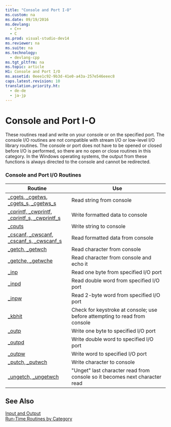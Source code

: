 ```yaml
---
title: "Console and Port I-O"
ms.custom: na
ms.date: 09/19/2016
ms.devlang: 
  - C++
  - C
ms.prod: visual-studio-dev14
ms.reviewer: na
ms.suite: na
ms.technology: 
  - devlang-cpp
ms.tgt_pltfrm: na
ms.topic: article
H1: Console and Port I/O
ms.assetid: 0eee1c92-9b3d-41e0-a43a-257e546eeec8
caps.latest.revision: 10
translation.priority.ht: 
  - de-de
  - ja-jp
---
```

# Console and Port I-O
These routines read and write on your console or on the specified port. The console I/O routines are not compatible with stream I/O or low-level I/O library routines. The console or port does not have to be opened or closed before I/O is performed, so there are no open or close routines in this category. In the Windows operating systems, the output from these functions is always directed to the console and cannot be redirected.  
  
### Console and Port I/O Routines  
  
|Routine|Use|  
|-------------|---------|  
|[_cgets, _cgetws](../vs140/_cgets--_cgetws.md), [_cgets_s, _cgetws_s](../vs140/_cgets_s--_cgetws_s.md)|Read string from console|  
|[_cprintf, _cwprintf](../vs140/_cprintf--_cprintf_l--_cwprintf--_cwprintf_l.md), [_cprintf_s, _cwprintf_s](../vs140/_cprintf_s--_cprintf_s_l--_cwprintf_s--_cwprintf_s_l.md)|Write formatted data to console|  
|[_cputs](../vs140/_cputs--_cputws.md)|Write string to console|  
|[_cscanf, _cwscanf](../vs140/_cscanf--_cscanf_l--_cwscanf--_cwscanf_l.md), [_cscanf_s, _cwscanf_s](../vs140/_cscanf_s--_cscanf_s_l--_cwscanf_s--_cwscanf_s_l.md)|Read formatted data from console|  
|[_getch, _getwch](../vs140/_getch--_getwch.md)|Read character from console|  
|[_getche, _getwche](../vs140/_getch--_getwch.md)|Read character from console and echo it|  
|[_inp](../vs140/_inp--_inpw--_inpd.md)|Read one byte from specified I/O port|  
|[_inpd](../vs140/_inp--_inpw--_inpd.md)|Read double word from specified I/O port|  
|[_inpw](../vs140/_inp--_inpw--_inpd.md)|Read 2-byte word from specified I/O port|  
|[_kbhit](../vs140/_kbhit.md)|Check for keystroke at console; use before attempting to read from console|  
|[_outp](../vs140/_outp--_outpw--_outpd.md)|Write one byte to specified I/O port|  
|[_outpd](../vs140/_outp--_outpw--_outpd.md)|Write double word to specified I/O port|  
|[_outpw](../vs140/_outp--_outpw--_outpd.md)|Write word to specified I/O port|  
|[_putch, _putwch](../vs140/_putch--_putwch.md)|Write character to console|  
|[_ungetch, _ungetwch](../vs140/_ungetch--_ungetwch--_ungetch_nolock--_ungetwch_nolock.md)|"Unget" last character read from console so it becomes next character read|  
  
## See Also  
 [Input and Output](../vs140/Input-and-Output.md)   
 [Run-Time Routines by Category](../vs140/Run-Time-Routines-by-Category.md)
